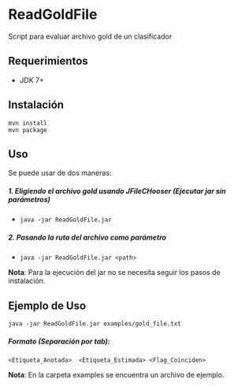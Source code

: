 
# ReadGoldFile
Script para evaluar archivo gold de un clasificador
## Requerimientos
- JDK 7+

## Instalación
```
mvn install
mvn package
```

## Uso
Se puede usar de dos maneras:
##### 1. Eligiendo el archivo gold usando JFileCHooser (Ejecutar jar sin parámetros)
- `java -jar ReadGoldFile.jar`

##### 2. Pasando la ruta del archivo como parámetro
- `java -jar ReadGoldFile.jar <path>`

**Nota**: Para la ejecución del jar no se necesita seguir los pasos de instalación.

## Ejemplo de Uso
`java -jar ReadGoldFile.jar examples/gold_file.txt`
##### Formato (Separación por tab):

`<Etiqueta_Anotada>  <Etiqueta_Estimada> <Flag_Coinciden>`

**Nota**: En la carpeta examples se encuentra un archivo de ejemplo.
